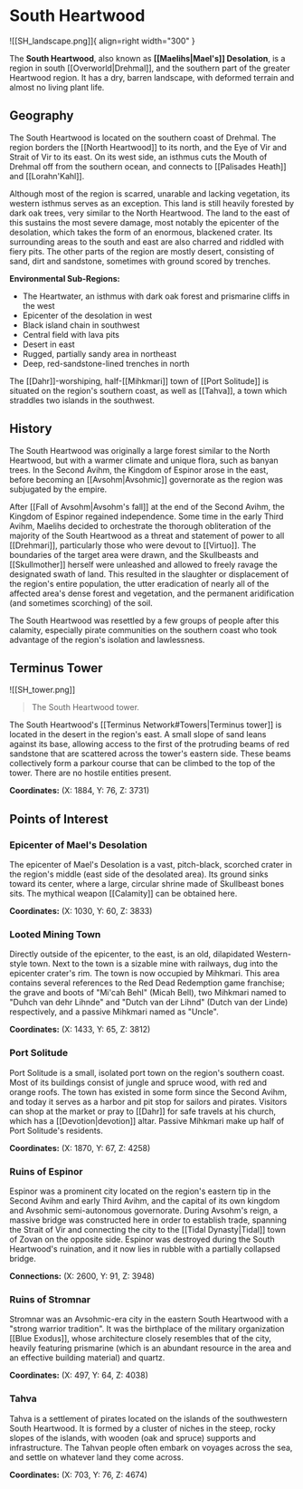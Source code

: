 # South Heartwood

![[SH_landscape.png]]{ align=right width="300" }

The **South Heartwood**, also known as **[[Maelihs|Mael's]] Desolation**, is a region in south [[Overworld|Drehmal]], and the southern part of the greater Heartwood region. It has a dry, barren landscape, with deformed terrain and almost no living plant life.

## Geography

The South Heartwood is located on the southern coast of Drehmal. The region borders the [[North Heartwood]] to its north, and the Eye of Vir and Strait of Vir to its east. On its west side, an isthmus cuts the Mouth of Drehmal off from the southern ocean, and connects to [[Palisades Heath]] and [[Lorahn'Kahl]].

Although most of the region is scarred, unarable and lacking vegetation, its western isthmus serves as an exception. This land is still heavily forested by dark oak trees, very similar to the North Heartwood. The land to the east of this sustains the most severe damage, most notably the epicenter of the desolation, which takes the form of an enormous, blackened crater. Its surrounding areas to the south and east are also charred and riddled with fiery pits. The other parts of the region are mostly desert, consisting of sand, dirt and sandstone, sometimes with ground scored by trenches.

**Environmental Sub-Regions:**

- The Heartwater, an isthmus with dark oak forest and prismarine cliffs in the west <br>
- Epicenter of the desolation in west <br>
- Black island chain in southwest <br>
- Central field with lava pits <br>
- Desert in east <br>
- Rugged, partially sandy area in northeast <br>
- Deep, red-sandstone-lined trenches in north

The [[Dahr]]-worshiping, half-[[Mihkmari]] town of [[Port Solitude]] is situated on the region's southern coast, as well as [[Tahva]], a town which straddles two islands in the southwest.

## History

The South Heartwood was originally a large forest similar to the North Heartwood, but with a warmer climate and unique flora, such as banyan trees. In the Second Avihm, the Kingdom of Espinor arose in the east, before becoming an [[Avsohm|Avsohmic]] governorate as the region was subjugated by the empire.

After [[Fall of Avsohm|Avsohm's fall]] at the end of the Second Avihm, the Kingdom of Espinor regained independence. Some time in the early Third Avihm, Maelihs decided to orchestrate the thorough obliteration of the majority of the South Heartwood as a threat and statement of power to all [[Drehmari]], particularly those who were devout to [[Virtuo]]. The boundaries of the target area were drawn, and the Skullbeasts and [[Skullmother]] herself were unleashed and allowed to freely ravage the designated swath of land. This resulted in the slaughter or displacement of the region's entire population, the utter eradication of nearly all of the affected area's dense forest and vegetation, and the permanent aridification (and sometimes scorching) of the soil.

The South Heartwood was resettled by a few groups of people after this calamity, especially pirate communities on the southern coast who took advantage of the region's isolation and lawlessness.

## Terminus Tower

![[SH_tower.png]]
> The South Heartwood tower.

The South Heartwood's [[Terminus Network#Towers|Terminus tower]] is located in the desert in the region's east. A small slope of sand leans against its base, allowing access to the first of the protruding beams of red sandstone that are scattered across the tower's eastern side. These beams collectively form a parkour course that can be climbed to the top of the tower. There are no hostile entities present.

**Coordinates:** (X: 1884, Y: 76, Z: 3731)

## Points of Interest

### Epicenter of Mael's Desolation

The epicenter of Mael's Desolation is a vast, pitch-black, scorched crater in the region's middle (east side of the desolated area). Its ground sinks toward its center, where a large, circular shrine made of Skullbeast bones sits. The mythical weapon [[Calamity]] can be obtained here.

**Coordinates:** (X: 1030, Y: 60, Z: 3833)

### Looted Mining Town

Directly outside of the epicenter, to the east, is an old, dilapidated Western-style town. Next to the town is a sizable mine with railways, dug into the epicenter crater's rim. The town is now occupied by Mihkmari. This area contains several references to the Red Dead Redemption game franchise; the grave and boots of "Mi'cah Behl" (Micah Bell), two Mihkmari named to "Duhch van dehr Lihnde" and "Dutch van der Lihnd" (Dutch van der Linde) respectively, and a passive Mihkmari named as "Uncle".

**Coordinates:** (X: 1433, Y: 65, Z: 3812)

### Port Solitude

Port Solitude is a small, isolated port town on the region's southern coast. Most of its buildings consist of jungle and spruce wood, with red and orange roofs. The town has existed in some form since the Second Avihm, and today it serves as a harbor and pit stop for sailors and pirates. Visitors can shop at the market or pray to [[Dahr]] for safe travels at his church, which has a [[Devotion|devotion]] altar. Passive Mihkmari make up half of Port Solitude's residents.

**Coordinates:** (X: 1870, Y: 67, Z: 4258)

### Ruins of Espinor

Espinor was a prominent city located on the region's eastern tip in the Second Avihm and early Third Avihm, and the capital of its own kingdom and Avsohmic semi-autonomous governorate. During Avsohm's reign, a massive bridge was constructed here in order to establish trade, spanning the Strait of Vir and connecting the city to the [[Tidal Dynasty|Tidal]] town of Zovan on the opposite side. Espinor was destroyed during the South Heartwood's ruination, and it now lies in rubble with a partially collapsed bridge.

**Connections:** (X: 2600, Y: 91, Z: 3948)

### Ruins of Stromnar

Stromnar was an Avsohmic-era city in the eastern South Heartwood with a "strong warrior tradition". It was the birthplace of the military organization [[Blue Exodus]], whose architecture closely resembles that of the city, heavily featuring prismarine (which is an abundant resource in the area and an effective building material) and quartz.

**Coordinates:** (X: 497, Y: 64, Z: 4038)

### Tahva

Tahva is a settlement of pirates located on the islands of the southwestern South Heartwood. It is formed by a cluster of niches in the steep, rocky slopes of the islands, with wooden (oak and spruce) supports and infrastructure. The Tahvan people often embark on voyages across the sea, and settle on whatever land they come across.

**Coordinates:** (X: 703, Y: 76, Z: 4674)

